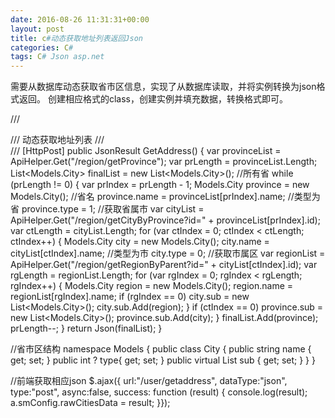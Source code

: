 ```yaml
---
date: 2016-08-26 11:31:31+00:00
layout: post
title: c#动态获取地址列表返回Json
categories: C#
tags: C# Json asp.net
---
```


需要从数据库动态获取省市区信息，实现了从数据库读取，并将实例转换为json格式返回。
创建相应格式的class，创建实例并填充数据，转换格式即可。

/// <summary>
/// 动态获取地址列表
/// </summary>
/// <returns></returns>
[HttpPost]
public JsonResult GetAddress()
{
    var provinceList = ApiHelper.Get("/region/getProvince");
    var prLength = provinceList.Length;
    List<Models.City> finalList = new List<Models.City>();
    //所有省
    while (prLength != 0)
    {
        var prIndex = prLength - 1;
        Models.City province = new Models.City();
        //省名
        province.name = provinceList[prIndex].name;
        //类型为省
        province.type = 1;
        //获取省属市
        var cityList = ApiHelper.Get("/region/getCityByProvince?id=" + provinceList[prIndex].id);
        var ctLength = cityList.Length;
        for (var ctIndex = 0; ctIndex < ctLength; ctIndex++)
        {
            Models.City city = new Models.City();
            city.name = cityList[ctIndex].name;
            //类型为市
            city.type = 0;
            //获取市属区
            var regionList = ApiHelper.Get("/region/getRegionByParent?id=" + cityList[ctIndex].id);
            var rgLength = regionList.Length;
            for (var rgIndex = 0; rgIndex < rgLength; rgIndex++)
            {
                Models.City region = new Models.City();
                region.name = regionList[rgIndex].name;
                if (rgIndex == 0) city.sub = new List<Models.City>();
                city.sub.Add(region);
            }
            if (ctIndex == 0) province.sub = new List<Models.City>();
            province.sub.Add(city);
        }
        finalList.Add(province);
        prLength--;
    }
    return Json(finalList);
}


//省市区结构
namespace Models
{
    public class City
    {
        public string name { get; set; }
        public int ? type{ get; set; }
        public virtual List<City> sub { get; set; }
    }
}  


//前端获取相应json
    $.ajax({
        url:"/user/getaddress",
        dataType:"json",
        type:"post",
        async:false,
        success: function (result) {
            console.log(result);
            a.smConfig.rawCitiesData = result;
        }});  

